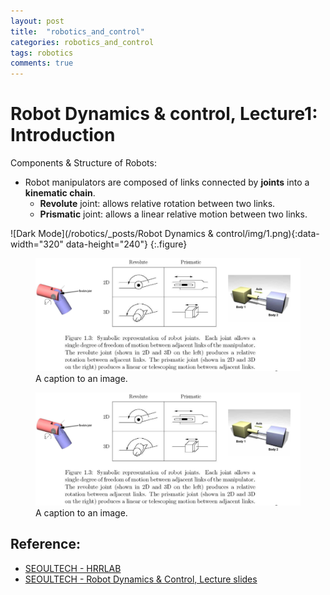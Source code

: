 ```yaml
---
layout: post
title:  "robotics_and_control"
categories: robotics_and_control
tags: robotics
comments: true
---
```


# Robot Dynamics & control, Lecture1: Introduction

Components & Structure of Robots:
-   Robot manipulators are composed of links connected by __joints__ into a __kinematic chain__.
    -   __Revolute__ joint: allows relative rotation between two links.
    -   __Prismatic__ joint: allows a linear relative motion between two links.

![Dark Mode](/robotics/_posts/Robot Dynamics & control/img/1.png){:data-width="320" data-height="240"}
{:.figure}

<figure>
  <img alt="An image with a caption" src="./img/1.png" class="lead" data-width="320" data-height="240" />
  <figcaption>A caption to an image.</figcaption>
</figure>


<figure>
  <img alt="An image with a caption" src="assets/img/Robot_dynamics/1.png" class="lead" data-width="320" data-height="240" />
  <figcaption>A caption to an image.</figcaption>
</figure>




## Reference:
- [SEOULTECH - HRRLAB](http://hrrlab.com/)
- [SEOULTECH - Robot Dynamics & Control, Lecture slides](http://hrrlab.com/)